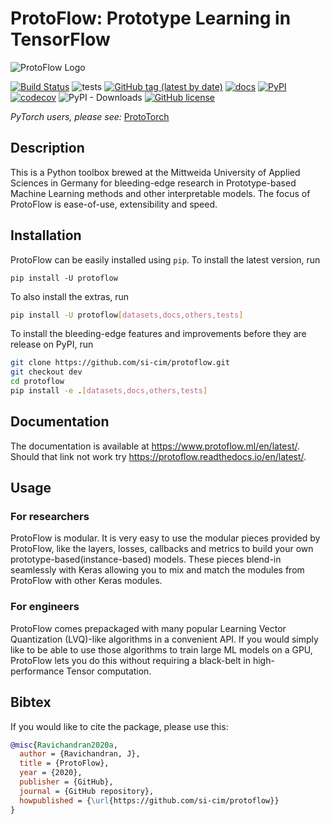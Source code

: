 # ProtoFlow: Prototype Learning in TensorFlow

![ProtoFlow Logo](https://protoflow.readthedocs.io/en/latest/_static/horizontal-lockup.png)

[![Build Status](https://travis-ci.org/si-cim/protoflow.svg?branch=master)](https://travis-ci.org/si-cim/protoflow)
![tests](https://github.com/si-cim/protoflow/workflows/tests/badge.svg)
[![GitHub tag (latest by date)](https://img.shields.io/github/v/tag/si-cim/protoflow?color=yellow&label=version)](https://github.com/si-cim/protoflow/releases)
[![docs](https://readthedocs.org/projects/protoflow/badge/?version=latest)](https://protoflow.readthedocs.io/en/latest/?badge=latest)
[![PyPI](https://img.shields.io/pypi/v/protoflow)](https://pypi.org/project/protoflow/)
[![codecov](https://codecov.io/gh/si-cim/protoflow/branch/master/graph/badge.svg)](https://codecov.io/gh/si-cim/protoflow)
![PyPI - Downloads](https://img.shields.io/pypi/dm/protoflow?color=blue)
[![GitHub license](https://img.shields.io/github/license/si-cim/protoflow)](https://github.com/si-cim/protoflow/blob/master/LICENSE)

*PyTorch users, please see:* [ProtoTorch](https://github.com/si-cim/prototorch)

## Description

This is a Python toolbox brewed at the Mittweida University of Applied Sciences
in Germany for bleeding-edge research in Prototype-based Machine Learning
methods and other interpretable models. The focus of ProtoFlow is ease-of-use,
extensibility and speed.

## Installation

ProtoFlow can be easily installed using `pip`. To install the latest version, run
```
pip install -U protoflow
```
To also install the extras, run
```bash
pip install -U protoflow[datasets,docs,others,tests]
```
To install the bleeding-edge features and improvements before they are release on PyPI, run
```bash
git clone https://github.com/si-cim/protoflow.git
git checkout dev
cd protoflow
pip install -e .[datasets,docs,others,tests]
```

## Documentation

The documentation is available at <https://www.protoflow.ml/en/latest/>. Should
that link not work try <https://protoflow.readthedocs.io/en/latest/>.

## Usage

### For researchers
ProtoFlow is modular. It is very easy to use the modular pieces provided by
ProtoFlow, like the layers, losses, callbacks and metrics to build your own
prototype-based(instance-based) models. These pieces blend-in seamlessly with
Keras allowing you to mix and match the modules from ProtoFlow with other Keras
modules.

### For engineers
ProtoFlow comes prepackaged with many popular Learning Vector Quantization
(LVQ)-like algorithms in a convenient API. If you would simply like to be able
to use those algorithms to train large ML models on a GPU, ProtoFlow lets you do
this without requiring a black-belt in high-performance Tensor computation.

## Bibtex

If you would like to cite the package, please use this:
```bibtex
@misc{Ravichandran2020a,
  author = {Ravichandran, J},
  title = {ProtoFlow},
  year = {2020},
  publisher = {GitHub},
  journal = {GitHub repository},
  howpublished = {\url{https://github.com/si-cim/protoflow}}
}
